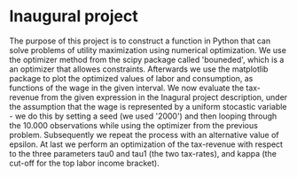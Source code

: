 # Inaugural project

The purpose of this project is to construct a function in Python that can solve problems of utility maximization using numerical optimization. We use the optimizer method from the scipy package called 'bouneded', which is a an optimizer that allowes constraints.
Afterwards we use the matplotlib package to plot the optimized values of labor and consumption, as functions of the wage in the given interval. 
We now evaluate the tax-revenue from the given expression in the Inagural project description, under the assumption that the wage is represented by a uniform stocastic variable - we do this by setting a seed (we used '2000') and then looping through the 10.000 observations while using the optimizer from the previous problem. Subsequently we repeat the process with an alternative value of epsilon. 
At last we perform an optimization of the tax-revenue with respect to the three parameters tau0 and tau1 (the two tax-rates), and kappa (the cut-off for the top labor income bracket). 
